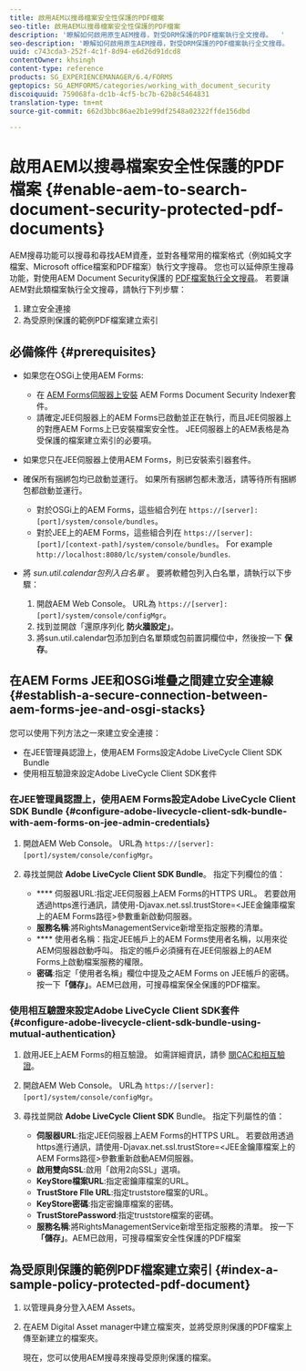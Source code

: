 ```yaml
---
title: 啟用AEM以搜尋檔案安全性保護的PDF檔案
seo-title: 啟用AEM以搜尋檔案安全性保護的PDF檔案
description: '瞭解如何啟用原生AEM搜尋，對受DRM保護的PDF檔案執行全文搜尋。  '
seo-description: '瞭解如何啟用原生AEM搜尋，對受DRM保護的PDF檔案執行全文搜尋。  '
uuid: c743cda3-252f-4c1f-8d94-e6d26d91dcd8
contentOwner: khsingh
content-type: reference
products: SG_EXPERIENCEMANAGER/6.4/FORMS
geptopics: SG_AEMFORMS/categories/working_with_document_security
discoiquuid: 759068fa-dc1b-4cf5-bc7b-62b8c5464831
translation-type: tm+mt
source-git-commit: 662d3bbc86ae2b1e99df2548a02322ffde156dbd

---
```



# 啟用AEM以搜尋檔案安全性保護的PDF檔案 {#enable-aem-to-search-document-security-protected-pdf-documents}

AEM搜尋功能可以搜尋和尋找AEM資產，並對各種常用的檔案格式（例如純文字檔案、Microsoft office檔案和PDF檔案）執行文字搜尋。 您也可以延伸原生搜尋功能，對使用AEM Document Security保護的 [PDF檔案執行全文搜尋](/help/forms/using/admin-help/document-security.md)。 若要讓AEM對此類檔案執行全文搜尋，請執行下列步驟：

1. 建立安全連接
1. 為受原則保護的範例PDF檔案建立索引

## 必備條件 {#prerequisites}

* 如果您在OSGi上使用AEM Forms:

   * 在 [AEM Forms伺服器上安裝](https://helpx.adobe.com/aem-forms/kb/aem-forms-releases.html) AEM Forms Document Security Indexer套件。
   * 請確定JEE伺服器上的AEM Forms已啟動並正在執行，而且JEE伺服器上的對應AEM Forms上已安裝檔案安全性。 JEE伺服器上的AEM表格是為受保護的檔案建立索引的必要項。

* 如果您只在JEE伺服器上使用AEM Forms，則已安裝索引器套件。
* 確保所有捆綁包均已啟動並運行。 如果所有捆綁包都未激活，請等待所有捆綁包都啟動並運行。

   * 對於OSGi上的AEM Forms，這些組合列在 `https://[server]:[port]/system/console/bundles`。
   * 對於JEE上的AEM Forms，這些組合列在 `https://[server]:[port]/[context-path]/system/console/bundles`。 For example `http://localhost:8080/lc/system/console/bundles`.

* 將 *sun.util.calendar包列入白名單* 。 要將軟體包列入白名單，請執行以下步驟：

   1. 開啟AEM Web Console。 URL為 `https://[server]:[port]/system/console/configMgr`。
   1. 找到並開啟「還原序列化 **防火牆設定」**。
   1. 將sun.util.calendar包添加到白名單類或包前置詞欄位中，然後按一下 **保存**。

## 在AEM Forms JEE和OSGi堆疊之間建立安全連線 {#establish-a-secure-connection-between-aem-forms-jee-and-osgi-stacks}

您可以使用下列方法之一來建立安全連接：

* 在JEE管理員認證上，使用AEM Forms設定Adobe LiveCycle Client SDK Bundle
* 使用相互驗證來設定Adobe LiveCycle Client SDK套件

### 在JEE管理員認證上，使用AEM Forms設定Adobe LiveCycle Client SDK Bundle {#configure-adobe-livecycle-client-sdk-bundle-with-aem-forms-on-jee-admin-credentials}

1. 開啟AEM Web Console。 URL為 `https://[server]:[port]/system/console/configMgr`。
1. 尋找並開啟 **Adobe LiveCycle Client SDK Bundle**。 指定下列欄位的值：

   * **** 伺服器URL:指定JEE伺服器上AEM Forms的HTTPS URL。 若要啟用透過https進行通訊，請使用-Djavax.net.ssl.trustStore=&lt;JEE金鑰庫檔案上的AEM Forms路徑>參數重新啟動伺服器。
   * **服務名稱**:將RightsManagementService新增至指定服務的清單。
   * **** 使用者名稱：指定JEE帳戶上的AEM Forms使用者名稱，以用來從AEM伺服器啟動呼叫。 指定的帳戶必須擁有在JEE伺服器上的AEM Forms上啟動檔案服務的權限。
   * **密碼**:指定「使用者名稱」欄位中提及之AEM Forms on JEE帳戶的密碼。
   按一下&#x200B;**「儲存」**。AEM已啟用，可搜尋檔案保全保護的PDF檔案。

### 使用相互驗證來設定Adobe LiveCycle Client SDK套件 {#configure-adobe-livecycle-client-sdk-bundle-using-mutual-authentication}

1. 啟用JEE上AEM Forms的相互驗證。 如需詳細資訊，請參 [閱CAC和相互驗證](https://helpx.adobe.com/livecycle/kb/cac-mutual-authentication.html)。
1. 開啟AEM Web Console。 URL為 `https://[server]:[port]/system/console/configMgr`。
1. 尋找並開啟 **Adobe LiveCycle Client SDK** Bundle。 指定下列屬性的值：

   * **伺服器URL**:指定JEE伺服器上AEM Forms的HTTPS URL。 若要啟用透過https進行通訊，請使用-Djavax.net.ssl.trustStore=&lt;JEE金鑰庫檔案上的AEM Forms路徑>參數重新啟動AEM伺服器。
   * **啟用雙向SSL**:啟用「啟用2向SSL」選項。
   * **KeyStore檔案URL**:指定密鑰庫檔案的URL。
   * **TrustStore FIle URL**:指定truststore檔案的URL。
   * **KeyStore密碼**:指定密鑰庫檔案的密碼。
   * **TrustStorePassword**:指定truststore檔案的密碼。
   * **服務名稱**:將RightsManagementService新增至指定服務的清單。
   按一下&#x200B;**「儲存」**。AEM已啟用，可搜尋檔案安全性保護的PDF檔案

## 為受原則保護的範例PDF檔案建立索引 {#index-a-sample-policy-protected-pdf-document}

1. 以管理員身分登入AEM Assets。
1. 在AEM Digital Asset manager中建立檔案夾，並將受原則保護的PDF檔案上傳至新建立的檔案夾。

   現在，您可以使用AEM搜尋來搜尋受原則保護的檔案。

